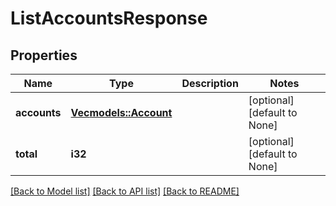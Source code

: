 # ListAccountsResponse

## Properties
Name | Type | Description | Notes
------------ | ------------- | ------------- | -------------
**accounts** | [**Vec<models::Account>**](Account.md) |  | [optional] [default to None]
**total** | **i32** |  | [optional] [default to None]

[[Back to Model list]](../README.md#documentation-for-models) [[Back to API list]](../README.md#documentation-for-api-endpoints) [[Back to README]](../README.md)


